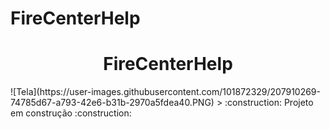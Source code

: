 # FireCenterHelp
<h1 align="center">FireCenterHelp </h1>
![Tela](https://user-images.githubusercontent.com/101872329/207910269-74785d67-a793-42e6-b31b-2970a5fdea40.PNG)
> :construction: Projeto em construção :construction:
